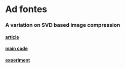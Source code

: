 # Ad fontes
### A variation on SVD based image compression
#### [article](https://drive.google.com/file/d/0B5NPsjp7DZrFV2IzemhUOWlEbXc/edit)
#### [main code](https://github.com/zabulskyy/AdFontes/blob/master/compressor/core.py)
#### [experiment](https://github.com/zabulskyy/AdFontes/blob/master/experiment/experiment.ipynb)
